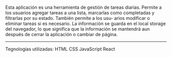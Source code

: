 Esta aplicación es una herramienta de gestión de tareas diarias. 
Permite a los usuarios agregar tareas a una lista, marcarlas como 
completadas y filtrarlas por su estado. También permite a los usu-
arios modificar o eliminar tareas si es necesario. La información
se guarda en el local storage del navegador, lo que significa 
que la información se mantendrá aun después de cerrar la aplicación
o cambiar de página.

---------------------------------------------------------------------------------------------

Tegnologias utilizadas:
HTML
CSS
JavaScript
React